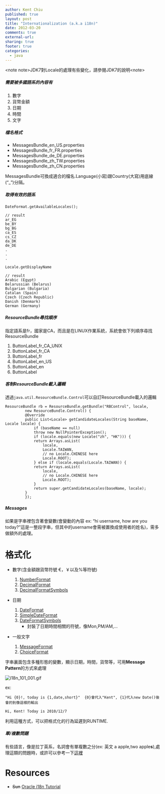 ```yaml
---
author: Kent Chiu
published: true
layout: post
title: "Internationalization (a.k.a i18n)"
date: 2012-03-20
comments: true
external-url:
sharing: true
footer: true
categories:
  - java
---
```





\<note note\>JDK7對Locale的處理有些變化，請參閱JDK7的說明\<note\>

##### 需要被多國語系的內容有

1.  數字
2.  貨幣金額
3.  日期
4.  時間
5.  文字

##### 檔名格式

-   MessagesBundle\_en\_US.properties
-   MessagesBundle\_fr\_FR.properties
-   MessagesBundle\_de\_DE.properties
-   MessagesBundle\_zh\_TW.properties
-   MessagesBundle\_zh\_CN.properties

MessagesBundle可換成適合的檔名.Language(小寫)跟Country(大寫)用底線(“\_”)分隔。

##### 取得有效的語系

```
DateFormat.getAvailableLocales();
 
// result
ar_EG
be_BY
bg_BG
ca_ES
cs_CZ
da_DK
de_DE
.
.
.
```

```
Locale.getDisplayName
 
// result
Arabic (Egypt)
Belarussian (Belarus)
Bulgarian (Bulgaria)
Catalan (Spain)
Czech (Czech Republic)
Danish (Denmark)
German (Germany)
```

##### ResourceBundle尋找順序

指定語系是fr，國家是CA，而且是在LINUX作業系統，系統會依下列順序尋找ResourceBundle

1.  ButtonLabel\_fr\_CA\_UNIX
2.  ButtonLabel\_fr\_CA
3.  ButtonLabel\_fr
4.  ButtonLabel\_en\_US
5.  ButtonLabel\_en
6.  ButtonLabel

##### 客制ResourceBundle載入邏輯

透過`java.util.ResourceBundle.Control`可以自訂ResourceBundle載入的邏輯

```
ResourceBundle rb = ResourceBundle.getBundle("RBControl", locale,
         new ResourceBundle.Control() {
         @Override
         public List<Locale> getCandidateLocales(String baseName, Locale locale) {
             if (baseName == null)
             throw new NullPointerException();
             if (locale.equals(new Locale("zh", "HK"))) {
             return Arrays.asList(
                 locale,
                 Locale.TAIWAN,
                 // no Locale.CHINESE here
                 Locale.ROOT);
             } else if (locale.equals(Locale.TAIWAN)) {
             return Arrays.asList(
                 locale,
                 // no Locale.CHINESE here
                 Locale.ROOT);
             }
             return super.getCandidateLocales(baseName, locale);
         }
         });
```

##### Messages

如果是字串裡包含著會變數(會變動的內容 ex: “hi username, how are you
today?”這是一整段字串，但其中的username會需被置換成使用者的姓名)，需多做額外的處理。

格式化
======

-   數字(含金額跟貨幣符號 €，￥以及%等符號)
    1.  [NumberFormat](http://download.java.net/jdk7/docs/api/java/text/NumberFormat.html "http://download.java.net/jdk7/docs/api/java/text/NumberFormat.html")
    2.  [DecimalFormat](http://download.java.net/jdk7/docs/api/java/text/DecimalFormat.html "http://download.java.net/jdk7/docs/api/java/text/DecimalFormat.html")
    3.  [DecimalFormatSymbols](http://download.java.net/jdk7/docs/api/java/text/DecimalFormatSymbols.html "http://download.java.net/jdk7/docs/api/java/text/DecimalFormatSymbols.html")

-   日期
    1.  [DateFormat](http://download.java.net/jdk7/docs/api/java/text/DateFormat.html "http://download.java.net/jdk7/docs/api/java/text/DateFormat.html")
    2.  [SimpleDateFormat](http://download.java.net/jdk7/docs/api/java/text/SimpleDateFormat.html "http://download.java.net/jdk7/docs/api/java/text/SimpleDateFormat.html")
    3.  [DateFormatSymbols](http://download.java.net/jdk7/docs/api/java/text/DateFormatSymbols.html "http://download.java.net/jdk7/docs/api/java/text/DateFormatSymbols.html")
        - 封裝了日期時間相關的符號，像Mon,PM/AM,…

-   一般文字
    1.  [MessageFormat](http://download.java.net/jdk7/docs/api/java/text/MessageFormat.html "http://download.java.net/jdk7/docs/api/java/text/MessageFormat.html")
    2.  [ChoiceFormat](http://download.java.net/jdk7/docs/api/java/text/ChoiceFormat.html "http://download.java.net/jdk7/docs/api/java/text/ChoiceFormat.html")

字串裏面包含多種形態的變數，顯示日期，時間，貨幣等，可用**Message
Pattern**的方式來處理

![i18n_101_001.gif][]

ex:

```
"Hi {0}!, today is {1,date,short}"  {0}會代入"Kent", {1}代入new Date()後會的到像這樣的輸出

Hi, Kent! Today is 2010/12/7
```

利用這種方式，可以把格式化的行為延遲到RUNTIME.

##### 單/複數問題

有些語言，像是拉丁英系，名詞會有單複數之分(ex: 英文 a apple,two
apple**s**),處理這類的問題時，或許可以參考一下[這裡](http://download.oracle.com/javase/tutorial/i18n/format/choiceFormat.html "http://download.oracle.com/javase/tutorial/i18n/format/choiceFormat.html")

Resources
=========

-   ~~Sun~~ [Oracle i18n
    Tutorial](http://download.oracle.com/javase/tutorial/i18n/TOC.html "http://download.oracle.com/javase/tutorial/i18n/TOC.html")

[i18n_101_001.gif]: http://blog.kent-chiu.com/images/2012-03-20/i18n_101_001.gif
